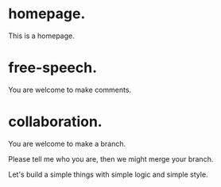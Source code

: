 # homepage.
This is a homepage.

# free-speech.
You are welcome to make comments.

# collaboration.
You are welcome to make a branch. 

Please tell me who you are, then we might merge your branch.

Let's build a simple things with simple logic and simple style.
